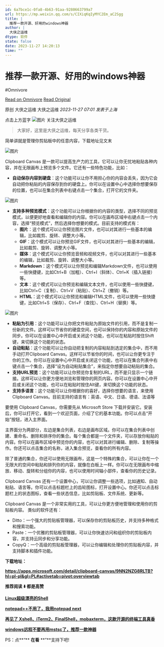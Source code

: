 ```yaml
---
id: 6a7bce1c-0fa8-4b63-91aa-9280663799a7
url: https://mp.weixin.qq.com/s/CIXiqKqIyMYC2Em_aC2Sgg
title: |
  推荐一款开源、好用的windows神器
author: |
  大侠之运维
dtype: 软件
state: false
date: 2023-11-27 14:20:13
time: ""
---
```



# 推荐一款开源、好用的windows神器
#Omnivore

[Read on Omnivore](https://omnivore.app/me/https-mp-weixin-qq-com-s-ci-xiq-kq-iy-myc-2-em-a-c-2-sgg-18c0f6f6697)
[Read Original](https://mp.weixin.qq.com/s/CIXiqKqIyMYC2Em_aC2Sgg)

原创  大侠之运维  大侠之运维 _2023-11-27 07:01_ _发表于上海_ 

点击上方蓝字 ![图片](https://proxy-prod.omnivore-image-cache.app/0x0,suivYjWkpAtbfIgUr1A4GoSoUTTp0NfR1ZsvyThOnh5o/https://mmbiz.qpic.cn/mmbiz_png/ujHTnqg0Diagqxy6MBnJrrwxkeIor2CKubCOQffleMSb8JxUWnlicWICfUEwib4ia8tXicbbuK0z4R2yRzicL1PmKdHw/640?wx_fmt=png) 关注大侠之运维

> 大家好，这里是大侠之运维，每天分享各类干货。

简单讲就是管理你剪贴板中的任意内容，下载地址见文末  

![图片](https://proxy-prod.omnivore-image-cache.app/0x0,sQx0UZYHIMUpD71_9sS713inaxEpGB-rF7prVwU2n5c4/https://mmbiz.qpic.cn/sz_mmbiz_png/ujHTnqg0DiahcUX3UuSeb0r5qDcMicaXmHQAxQeU7LCHx6E6VmtXLYaibia58AcxqQXc44iaRwcUw6hCKyJ4iay0JEjQ/640?wx_fmt=png&from=appmsg)

Clipboard Canvas 是一款可以提高生产力的工具，它可以让你无忧地粘贴各种内容，并在无限画布上预览多个文件。它还有一些特色功能，比如：

* **自动保存内容到硬盘**：这个功能可以让你不用担心你的内容会丢失，因为它会自动把你粘贴的内容保存到你的硬盘上。你可以在设置中心中选择你想要保存的位置，也可以在集合列表中右键点击一个集合，打开它的文件夹。

![图片](https://proxy-prod.omnivore-image-cache.app/0x0,suURrE95Am4M-rGrjfMsLqd_Sj1XVLAL6bCmRwnJaZ60/https://mmbiz.qpic.cn/sz_mmbiz_png/ujHTnqg0DiahcUX3UuSeb0r5qDcMicaXmHN2ub6egSWhqBhl9Hl1hkYbc2bk9CIic0qwGo9ia6BOrNEbgQfreFzSRQ/640?wx_fmt=png&from=appmsg)

* **支持多种预览模式**：这个功能可以让你根据你的内容的类型，选择不同的预览模式，以便更好地查看和编辑你的内容。你可以在画布区域中右键点击一个内容，选择“预览模式”，然后选择你想要的模式。目前支持的模式有：
   * **图片**：这个模式可以让你预览图片文件，也可以对其进行一些基本的编辑，比如裁剪、旋转、调整大小等。
   * **GIF**：这个模式可以让你预览GIF文件，也可以对其进行一些基本的编辑，比如裁剪、旋转、调整大小等。
   * **媒体**：这个模式可以让你预览音频和视频文件，也可以对其进行一些基本的编辑，比如裁剪、旋转、调整大小等。
   * **Markdown**：这个模式可以让你预览和编辑Markdown文件，也可以使用一些快捷键，比如Ctrl+B（加粗）、Ctrl+I（斜体）、Ctrl+K（插入链接）等。
   * **文本**：这个模式可以让你预览和编辑文本文件，也可以使用一些快捷键，比如Ctrl+C（复制）、Ctrl+V（粘贴）、Ctrl+Z（撤销）等。
   * **HTML**：这个模式可以让你预览和编辑HTML文件，也可以使用一些快捷键，比如Ctrl+S（保存）、Ctrl+F（查找）、Ctrl+H（替换）等。

![图片](https://proxy-prod.omnivore-image-cache.app/0x0,sm93b42y7KwxJ_BTVZtx4E5xWT0o0PtEysJ1KDinWd0g/https://mmbiz.qpic.cn/sz_mmbiz_png/ujHTnqg0DiahcUX3UuSeb0r5qDcMicaXmHsSVTCg3G8TJsJWXhKRdKyqKicB2YROSZTsltU5BVhQ7260mncgkqjxQ/640?wx_fmt=png&from=appmsg)

* **粘贴为引用**：这个功能可以让你把文件粘贴为原始文件的引用，而不是复制一份新的文件。这样可以节省你的硬盘空间，也可以保持你的内容和原始文件的同步。你可以在设置中心中开启或关闭这个功能，也可以在粘贴时按住Shift键，来切换这个功能的状态。
* **自动粘贴**：这个功能可以让你自动把复制的内容粘贴到选定的集合中，而不用手动打开Clipboard Canvas。这样可以节省你的时间，也可以让你更专注于你的工作。你可以在设置中心中开启或关闭这个功能，也可以在集合列表中右键点击一个集合，选择“设为自动粘贴集合”，来指定你想要自动粘贴的集合。
* **支持URL预览**：这个功能可以让你预览你复制的URL，而不是只显示一个链接。这样可以让你更方便地浏览和管理你的网页内容。你可以在设置中心中开启或关闭这个功能，也可以在粘贴时按住Alt键，来切换这个功能的状态。
* **支持多语言**：这个功能可以让你根据你的喜好，选择你想要的语言，来使用Clipboard Canvas。目前支持的语言有：英语、中文、日语、德语、法语等

要使用 Clipboard Canvas，你需要先从 Microsoft Store 下载并安装它。安装后，你可以打开它，看到一个欢迎页面，介绍了它的基本功能。你可以点击“开始”按钮，进入主界面。

主界面分为两部分，左边是集合列表，右边是画布区域。你可以在集合列表中创建、重命名、删除和排序你的集合。每个集合都是一个文件夹，可以存放你粘贴的内容。你可以在画布区域中预览你的内容，也可以对其进行编辑、删除、复制等操作。你还可以点击集合的名称，进入集合预览，查看你的所有内容。

除了普通的集合，你还可以使用无限画布，这是一个特殊的集合，可以让你在一个无限大的空间中粘贴和排列你的内容，就像在白板上一样。你可以在无限画布中缩放、移动、旋转和分组你的内容，也可以使用时间轴小部件，查看你的历史记录。

Clipboard Canvas 还有一个设置中心，可以让你调整一些选项，比如通知、自动粘贴、语言等。你可以点击标题栏上的齿轮图标，打开设置中心。你还可以点击标题栏上的状态图标，查看一些状态信息，比如剪贴板、文件系统、更新等。

Clipboard Canvas 是一个非常实用的工具，可以让你更方便地管理和使用你的剪贴板内容。 类似的软件还有：

* Ditto：一个强大的剪贴板管理器，可以保存你的剪贴板历史，并支持多种格式和搜索功能。
* Paste：一个优雅的剪贴板管理器，可以让你快速访问和组织你的剪贴板内容，并支持云同步和分享功能。
* CopyQ：一个高级的剪贴板管理器，可以让你编辑和处理你的剪贴板内容，并支持脚本和插件功能。

**下载地址：**

**https://apps.microsoft.com/detail/clipboard-canvas/9NN2NZG8RLTB?hl=pl-pl&gl=PL#activetab=pivot:overviewtab**

**推荐阅读 ⬇️ 都是高赞** 

**[Linux超级漂亮的Shell](http://mp.weixin.qq.com/s?%5F%5Fbiz=MzU4MjY3Mzc3OQ==&mid=2247485614&idx=1&sn=93411899429a548ecd9f378f00722db7&chksm=fdb5fcb2cac275a4318bd730f017b59c3afedf2964ebae026b2a8d4ffed81cf6bbf4292bbfbf&scene=21#wechat%5Fredirect)** 

**[notepad++不用了，我用notepad next](http://mp.weixin.qq.com/s?%5F%5Fbiz=MzU4MjY3Mzc3OQ==&mid=2247485647&idx=1&sn=9f1fffd1f406fbfebd3be499114c8943&chksm=fdb5fcd3cac275c5fc560d752a16d09d68cb9c479a7dd863e366ab180c3f3c5ca224e2a8fbd8&scene=21#wechat%5Fredirect)**

[**再见了 Xshell、iTerm2、FinalShell，mobaxterm，这款开源的终端工具真香**](http://mp.weixin.qq.com/s?%5F%5Fbiz=MzU4MjY3Mzc3OQ==&mid=2247485708&idx=1&sn=ccbf3d0ce863cf65d0a1d309bf8370d5&chksm=fdb5fd10cac274068327f2a841aed675bdc0131dcc02a5e1d2acf2f3e7e922618375098d3674&scene=21#wechat%5Fredirect)

[**windows远程不要再用mstsc了，推荐一款神器**](http://mp.weixin.qq.com/s?%5F%5Fbiz=MzU4MjY3Mzc3OQ==&mid=2247486699&idx=1&sn=e437eaead5d6db10fd1dfad5da5189a1&chksm=fdb5f8f7cac271e111819744fb554a759e5fdd404b32878b161b41f524fe88344e3f170c3434&scene=21#wechat%5Fredirect)

PS：点**“** **在看** **”**支持下吧!



